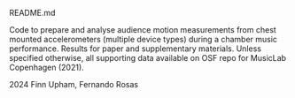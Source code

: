 README.md

Code to prepare and analyse audience motion measurements from chest mounted accelerometers (multiple device types) during a chamber music performance. Results for paper and supplementary materials. Unless specified otherwise, all supporting data available on OSF repo for MusicLab Copenhagen (2021). 

2024 Finn Upham, Fernando Rosas